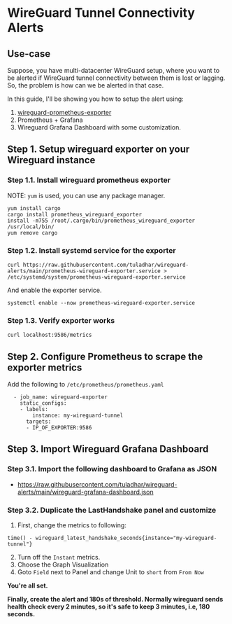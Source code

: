# WireGuard Tunnel Connectivity Alerts

## Use-case
Suppose, you have multi-datacenter WireGuard setup, where you want to be alerted if WireGuard tunnel connectivity between them is lost or lagging. So, the problem is how can we be alerted in that case. 

In this guide, I'll be showing you how to setup the alert using:
1. [wireguard-prometheus-exporter](https://github.com/MindFlavor/prometheus_wireguard_exporter)
2. Prometheus + Grafana
3. Wireguard Grafana Dashboard with some customization.

## Step 1. Setup wireguard exporter on your Wireguard instance

### Step 1.1. Install wireguard prometheus exporter
NOTE: `yum` is used, you can use any package manager.
```
yum install cargo
cargo install prometheus_wireguard_exporter
install -m755 /root/.cargo/bin/prometheus_wireguard_exporter /usr/local/bin/
yum remove cargo
```

### Step 1.2. Install systemd service for the exporter
```
curl https://raw.githubusercontent.com/tuladhar/wireguard-alerts/main/prometheus-wireguard-exporter.service > /etc/systemd/system/prometheus-wireguard-exporter.service
```
And enable the exporter service.
```
systemctl enable --now prometheus-wireguard-exporter.service
```

### Step 1.3. Verify exporter works
```
curl localhost:9586/metrics
```

## Step 2. Configure Prometheus to scrape the exporter metrics
Add the following to `/etc/prometheus/prometheus.yaml`
```
  - job_name: wireguard-exporter
    static_configs:
    - labels:
        instance: my-wireguard-tunnel
      targets:
      - IP_OF_EXPORTER:9586
```

## Step 3. Import Wireguard Grafana Dashboard 
### Step 3.1. Import the following dashboard to Grafana as JSON
* https://raw.githubusercontent.com/tuladhar/wireguard-alerts/main/wireguard-grafana-dashboard.json

### Step 3.2. Duplicate the LastHandshake panel and customize
1. First, change the metrics to following:
```
time() - wireguard_latest_handshake_seconds{instance="my-wireguard-tunnel"}
```
2. Turn off the `Instant` metrics.
3. Choose the Graph Visualization
4. Goto `Field` next to Panel and change Unit to `short` from `From Now`

**You're all set.**

**Finally, create the alert and 180s of threshold. Normally wireguard sends health check every 2 minutes, so it's safe to keep 3 minutes, i.e, 180 seconds.**
